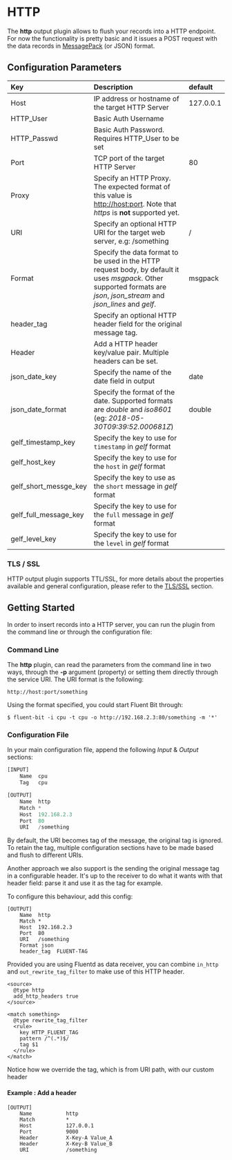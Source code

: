 # HTTP

The **http** output plugin allows to flush your records into a HTTP endpoint. For now the functionality is pretty basic and it issues a POST request with the data records in [MessagePack](http://msgpack.org) \(or JSON\) format.

## Configuration Parameters

| Key | Description | default |
| :--- | :--- | :--- |
| Host | IP address or hostname of the target HTTP Server | 127.0.0.1 |
| HTTP\_User | Basic Auth Username |  |
| HTTP\_Passwd | Basic Auth Password. Requires HTTP\_User to be set |  |
| Port | TCP port of the target HTTP Server | 80 |
| Proxy | Specify an HTTP Proxy. The expected format of this value is [http://host:port](http://host:port). Note that _https_ is **not** supported yet. |  |
| URI | Specify an optional HTTP URI for the target web server, e.g: /something | / |
| Format | Specify the data format to be used in the HTTP request body, by default it uses _msgpack_. Other supported formats are _json_, _json\_stream_ and _json\_lines_ and _gelf_. | msgpack |
| header\_tag | Specify an optional HTTP header field for the original message tag. |  |
| Header | Add a HTTP header key/value pair. Multiple headers can be set. |  |
| json\_date\_key | Specify the name of the date field in output | date |
| json\_date\_format | Specify the format of the date. Supported formats are _double_ and _iso8601_ \(eg: _2018-05-30T09:39:52.000681Z_\) | double |
| gelf\_timestamp\_key | Specify the key to use for `timestamp` in _gelf_ format |  |
| gelf\_host\_key | Specify the key to use for the `host` in _gelf_ format |  |
| gelf\_short\_messge\_key | Specify the key to use as the `short` message in _gelf_ format |  |
| gelf\_full\_message\_key | Specify the key to use for the `full` message in _gelf_ format |  |
| gelf\_level\_key | Specify the key to use for the `level` in _gelf_ format |  |

### TLS / SSL

HTTP output plugin supports TTL/SSL, for more details about the properties available and general configuration, please refer to the [TLS/SSL](../configuration/tls_ssl.md) section.

## Getting Started

In order to insert records into a HTTP server, you can run the plugin from the command line or through the configuration file:

### Command Line

The **http** plugin, can read the parameters from the command line in two ways, through the **-p** argument \(property\) or setting them directly through the service URI. The URI format is the following:

```text
http://host:port/something
```

Using the format specified, you could start Fluent Bit through:

```text
$ fluent-bit -i cpu -t cpu -o http://192.168.2.3:80/something -m '*'
```

### Configuration File

In your main configuration file, append the following _Input_ & _Output_ sections:

```python
[INPUT]
    Name  cpu
    Tag   cpu

[OUTPUT]
    Name  http
    Match *
    Host  192.168.2.3
    Port  80
    URI   /something
```

By default, the URI becomes tag of the message, the original tag is ignored. To retain the tag, multiple configuration sections have to be made based and flush to different URIs.

Another approach we also support is the sending the original message tag in a configurable header. It's up to the receiver to do what it wants with that header field: parse it and use it as the tag for example.

To configure this behaviour, add this config:

```text
[OUTPUT]
    Name  http
    Match *
    Host  192.168.2.3
    Port  80
    URI   /something
    Format json
    header_tag  FLUENT-TAG
```

Provided you are using Fluentd as data receiver, you can combine `in_http` and `out_rewrite_tag_filter` to make use of this HTTP header.

```text
<source>
  @type http
  add_http_headers true
</source>

<match something>
  @type rewrite_tag_filter
  <rule>
    key HTTP_FLUENT_TAG
    pattern /^(.*)$/
    tag $1
  </rule>
</match>
```

Notice how we override the tag, which is from URI path, with our custom header

#### Example : Add a header

```text
[OUTPUT]
    Name           http
    Match          *
    Host           127.0.0.1
    Port           9000
    Header         X-Key-A Value_A
    Header         X-Key-B Value_B
    URI            /something
```

